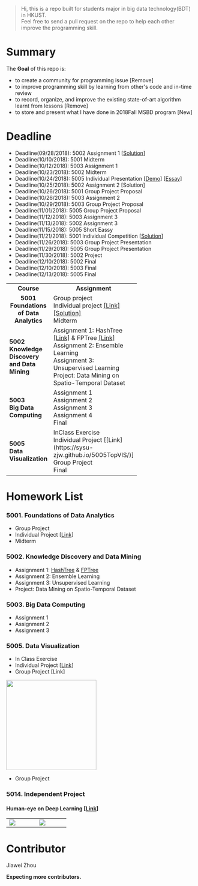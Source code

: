 >Hi, this is a repo built for students major in big data technology(BDT) in HKUST.  \
> Feel free to send a pull request on the repo to help each other improve the programming skill.

# Summary
The **Goal** of this repo is:
- to create a community for programming issue [Remove]
- to improve programming skill by learning from other's code and  in-time review
- to record, organize, and improve the existing state-of-art algorithm learnt from lessons [Remove]
- to store and present what I have done in 2018Fall MSBD program [New]

# Deadline
- Deadline(09/28/2018): 5002 Assignment 1 [[Solution](https://github.com/sysu-zjw/MSBD-2018Fall/tree/master/5002/A1/Q2)]
- Deadline(10/10/2018): 5001 Midterm 
- Deadline(10/12/2018): 5003 Assignment 1 
- Deadline(10/23/2018): 5002 Midterm 
- Deadline(10/24/2018): 5005 Individual Presentation [[Demo](https://sysu-zjw.github.io/5005TopVIS/)]  [[Essay](https://github.com/sysu-zjw/MSBD-2018Fall/blob/master/5005/Essay.md)]
- Deadline(10/25/2018): 5002 Assignment 2 [Solution]
- Deadline(10/26/2018): 5001 Group Project Proposal 
- Deadline(10/26/2018): 5003 Assignment 2 
- Deadline(10/29/2018): 5003 Group Project Proposal 
- Deadline(11/01/2018): 5005 Group Project Proposal 
- Deadline(11/12/2018): 5003 Assignment 3
- Deadline(11/13/2018): 5002 Assignment 3 
- Deadline(11/15/2018): 5005 Short Eassy
- Deadline(11/21/2018): 5001 Individual Competition [[Solution](https://i.imgflip.com/1dq5fk.jpg)]
- Deadline(11/26/2018): 5003 Group Project Presentation 
- Deadline(11/29/2018): 5005 Group Project Presentation 
- Deadline(11/30/2018): 5002 Project 
- Deadline(12/10/2018): 5002 Final 
- Deadline(12/10/2018): 5003 Final 
- Deadline(12/13/2018): 5005 Final 

<table border="0">
    <tbody>
        <tr>
            <td width="50" align="center"> <b> Course </b> </td>
            <td width="50" align="center"> <b> Assignment </b> </td>
        </tr>
        <tr>
            <td width="50" align="center" valign="center"> <b> 5001<br/> Foundations of Data Analytics </b>  </td>
            <td width="50" align="left" valign="top"> Group project <br/>
                                                                                                             Individual project 
                                                                                                             <a href="https://www.kaggle.com/t/d3175611b9594c4bb94a974e8ad664a5">[Link]</a>
                                                                                                             <a href="https://github.com/sysu-zjw/MSBD-2018Fall/tree/master/5001/kaggle">[Solution]</a>
                                                                                                             <br/>
                                                                                                             Midterm </td>
        </tr>
        <tr>
            <td width="50"><b> 5002 <br/> Knowledge Discovery and Data Mining </b></td>
            <td width="50"> Assignment 1:  HashTree <a href="https://github.com/sysu-zjw/MSBD-2018Fall/tree/master/5002/A1/Q1">[Link]</a> 
                                                                            & FPTree  <a href="https://github.com/sysu-zjw/MSBD-2018Fall/tree/master/5002/A1/Q2">[Link]</a> <br/>
                                                Assignment 2:  Ensemble Learning <br/>
                                                Assignment 3:  Unsupervised Learning <br/>
                                                Project:  Data Mining on Spatio-Temporal Dataset</td>
        </tr>
        <tr>
            <td ><b> 5003 <br/> Big Data Computing </b></td>
            <td > Assignment 1<br/>
                        Assignment 2<br/>
                        Assignment 3 <br/>
                        Assignment 4 <br/>
                        Final</td>
        </tr>
        <tr>
            <td ><b> 5005 <br/> Data Visualization </b></td>
            <td >  InClass Exercise<br/>
                        Individual Project [[Link](https://sysu-zjw.github.io/5005TopVIS/)] <br/>
                        Group Project <br/>
                        Final</td>
        </tr>
    </tbody>
</table>


# Homework List
### 5001. Foundations of Data Analytics
- Group Project
- Individual Project [[Link](https://www.kaggle.com/t/d3175611b9594c4bb94a974e8ad664a5)] 
- Midterm

### 5002. Knowledge Discovery and Data Mining
- Assignment 1:  [HashTree](https://github.com/sysu-zjw/MSBD-2018Fall/tree/master/5002/A1/Q1) & [FPTree](https://github.com/sysu-zjw/Big-Data-Technology-Homework/tree/master/5002/A1/Q2)
- Assignment 2:  Ensemble Learning
- Assignment 3:  Unsupervised Learning
- Project:  Data Mining on Spatio-Temporal Dataset


### 5003. Big Data Computing
- Assignment 1
- Assignment 2
- Assignment 3

### 5005. Data Visualization
- In Class Exercise
- Individual Project [[Link](https://sysu-zjw.github.io/5005TopVIS/)]
- Group Project [Link]

[<img src="https://github.com/sysu-zjw/MSBD-2018Fall/blob/master/img/5005Pre.png" width="240">](https://sysu-zjw.github.io/5005TopVIS/)

- Group Project

### 5014. Independent Project
#### Human-eye on Deep Learning [[Link](https://github.com/sysu-zjw/XAI-Project)]
<table border=0 >
    <tbody>
        <tr>
            <td width="20%" > <img src="https://github.com/sysu-zjw/MSBD-2018Fall/blob/master/img/5014XAI_1.png"> </td>
            <td width="20%"> <img src="https://github.com/sysu-zjw/MSBD-2018Fall/blob/master/img/5014XAI_2.png"> </td>
        </tr>
    </tbody>
</table>


# Contributor
Jiawei Zhou

**Expecting more contributors.**

